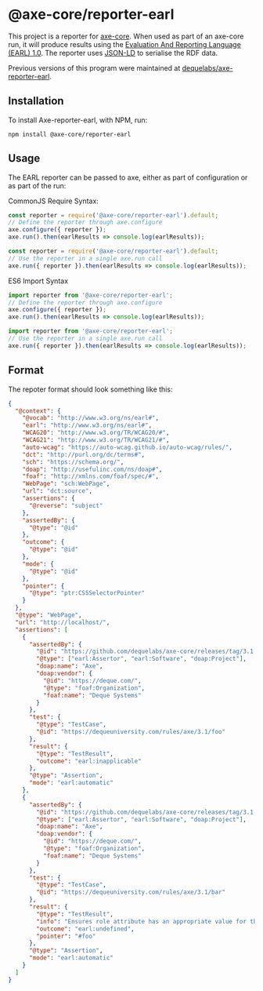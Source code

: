 # @axe-core/reporter-earl

This project is a reporter for [axe-core](https://github.com/dequelabs/axe-core). When used as part of an axe-core run, it will produce results using the [Evaluation And Reporting Language (EARL) 1.0](https://www.w3.org/TR/EARL10-Schema/). The reporter uses [JSON-LD](https://json-ld.org/spec/latest/json-ld/) to serialise the RDF data.

Previous versions of this program were maintained at [dequelabs/axe-reporter-earl](https://github.com/dequelabs/axe-reporter-earl).

## Installation

To install Axe-reporter-earl, with NPM, run:

```shell
npm install @axe-core/reporter-earl
```

## Usage

The EARL reporter can be passed to axe, either as part of configuration or as part of the run:

CommonJS Require Syntax:

```js
const reporter = require('@axe-core/reporter-earl').default;
// Define the reporter through axe.configure
axe.configure({ reporter });
axe.run().then(earlResults => console.log(earlResults));
```

```js
const reporter = require('@axe-core/reporter-earl').default;
// Use the reporter in a single axe.run call
axe.run({ reporter }).then(earlResults => console.log(earlResults));
```

ES6 Import Syntax

```js
import reporter from '@axe-core/reporter-earl';
// Define the reporter through axe.configure
axe.configure({ reporter });
axe.run().then(earlResults => console.log(earlResults));
```

```js
import reporter from '@axe-core/reporter-earl';
// Use the reporter in a single axe.run call
axe.run({ reporter }).then(earlResults => console.log(earlResults));
```

## Format

The repoter format should look something like this:

```json
{
  "@context": {
    "@vocab": "http://www.w3.org/ns/earl#",
    "earl": "http://www.w3.org/ns/earl#",
    "WCAG20": "http://www.w3.org/TR/WCAG20/#",
    "WCAG21": "http://www.w3.org/TR/WCAG21/#",
    "auto-wcag": "https://auto-wcag.github.io/auto-wcag/rules/",
    "dct": "http://purl.org/dc/terms#",
    "sch": "https://schema.org/",
    "doap": "http://usefulinc.com/ns/doap#",
    "foaf": "http://xmlns.com/foaf/spec/#",
    "WebPage": "sch:WebPage",
    "url": "dct:source",
    "assertions": {
      "@reverse": "subject"
    },
    "assertedBy": {
      "@type": "@id"
    },
    "outcome": {
      "@type": "@id"
    },
    "mode": {
      "@type": "@id"
    },
    "pointer": {
      "@type": "ptr:CSSSelectorPointer"
    }
  },
  "@type": "WebPage",
  "url": "http://localhost/",
  "assertions": [
    {
      "assertedBy": {
        "@id": "https://github.com/dequelabs/axe-core/releases/tag/3.1.2",
        "@type": ["earl:Assertor", "earl:Software", "doap:Project"],
        "doap:name": "Axe",
        "doap:vendor": {
          "@id": "https://deque.com/",
          "@type": "foaf:Organization",
          "foaf:name": "Deque Systems"
        }
      },
      "test": {
        "@type": "TestCase",
        "@id": "https://dequeuniversity.com/rules/axe/3.1/foo"
      },
      "result": {
        "@type": "TestResult",
        "outcome": "earl:inapplicable"
      },
      "@type": "Assertion",
      "mode": "earl:automatic"
    },
    {
      "assertedBy": {
        "@id": "https://github.com/dequelabs/axe-core/releases/tag/3.1.2",
        "@type": ["earl:Assertor", "earl:Software", "doap:Project"],
        "doap:name": "Axe",
        "doap:vendor": {
          "@id": "https://deque.com/",
          "@type": "foaf:Organization",
          "foaf:name": "Deque Systems"
        }
      },
      "test": {
        "@type": "TestCase",
        "@id": "https://dequeuniversity.com/rules/axe/3.1/bar"
      },
      "result": {
        "@type": "TestResult",
        "info": "Ensures role attribute has an appropriate value for the element",
        "outcome": "earl:undefined",
        "pointer": "#foo"
      },
      "@type": "Assertion",
      "mode": "earl:automatic"
    }
  ]
}
```
